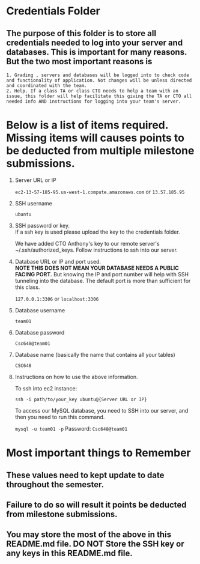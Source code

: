 # Credentials Folder

## The purpose of this folder is to store all credentials needed to log into your server and databases. This is important for many reasons. But the two most important reasons is
    1. Grading , servers and databases will be logged into to check code and functionality of application. Not changes will be unless directed and coordinated with the team.
    2. Help. If a class TA or class CTO needs to help a team with an issue, this folder will help facilitate this giving the TA or CTO all needed info AND instructions for logging into your team's server. 


# Below is a list of items required. Missing items will causes points to be deducted from multiple milestone submissions.

1. Server URL or IP

    `ec2-13-57-185-95.us-west-1.compute.amazonaws.com` or `13.57.185.95`

2. SSH username

    `ubuntu`

3. SSH password or key.
    <br> If a ssh key is used please upload the key to the credentials folder.

    We have added CTO Anthony's key to our remote server's 
    ~/.ssh/authorized_keys. Follow instructions to ssh into our server.

4. Database URL or IP and port used.
    <br><strong> NOTE THIS DOES NOT MEAN YOUR DATABASE NEEDS A PUBLIC FACING PORT.</strong> But knowing the IP and port number will help with SSH tunneling into the database. The default port is more than sufficient for this class.

    `127.0.0.1:3306` or `localhost:3306`

5. Database username

    `team01`

6. Database password

    `Csc648@team01`

7. Database name (basically the name that contains all your tables)

    `CSC648`

8. Instructions on how to use the above information.

    To ssh into ec2 instance:

    `ssh -i path/to/your_key ubuntu@{Server URL or IP}`


    To access our MySQL database, you need to SSH into our server, and then you need to run this command.
    
    `mysql -u team01 -p`
    Password: `Csc648@team01`
   
   
    
   



# Most important things to Remember
## These values need to kept update to date throughout the semester. <br>
## <strong>Failure to do so will result it points be deducted from milestone submissions.</strong><br>
## You may store the most of the above in this README.md file. DO NOT Store the SSH key or any keys in this README.md file.
